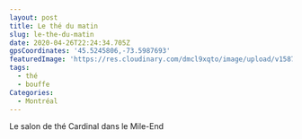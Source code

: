 ```yaml
---
layout: post
title: Le thé du matin
slug: le-the-du-matin
date: 2020-04-26T22:24:34.705Z
gpsCoordinates: '45.5245806,-73.5987693'
featuredImage: 'https://res.cloudinary.com/dmcl9xqto/image/upload/v1587939960/tea_sg8pa1.jpg'
tags:
  - thé
  - bouffe
Categories:
  - Montréal
---
```

Le salon de thé Cardinal dans le Mile-End
